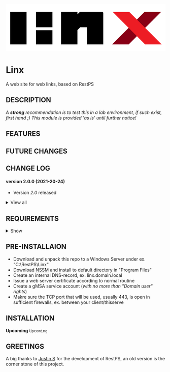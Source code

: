 ![Logo](Linx/images/logo_default.png)

# Linx
A web site for web links, based on RestPS

## DESCRIPTION

*A **strong** recommendation is to test this in a lab environment, if such exist, first hand ;) This module is provided 'as is' until further notice!*

## FEATURES

## FUTURE CHANGES

## CHANGE LOG

#### version 2.0.0 (2021-20-24)
- Version *2.0* released

<details><summary>View all</summary>

#### version 1.0.0 (<2021-10-24)
- Undocumented           
</details>
  
## REQUIREMENTS

<details><summary>Show</summary><br>

For everything to work as expected the following requirements should be met:

**TL;DR**
- Local Administrator membership to setup the web site
- Issued web certificate from internal CA
- Tested and developed in PS 5.1

**Specifics**
- Powershell version 5.1 *'(not tested in other versions, but might work)'*
...
</details>

## PRE-INSTALLAION
- Download and unpack this repo to a Windows Server under ex. "C:\RestPS\Linx"
- Download [NSSM](https://nssm.cc/download) and install to default directory in "Program Files"
- Create an internal DNS-record, ex. linx.domain.local
- Issue a web server certificate according to normal routine
- Create a gMSA service account (*with no more than "Domain user" rights*)
- Makre sure the TCP port that will be used, usually 443, is open in sufficient firewalls, ex. between your client/thisserve

## INSTALLATION
  
**Upcoming**
```Upcoming```

## GREETINGS
A big thanks to [Justin S](https://github.com/jpsider) for the development of RestPS,
an old version is the corner stone of this project.
